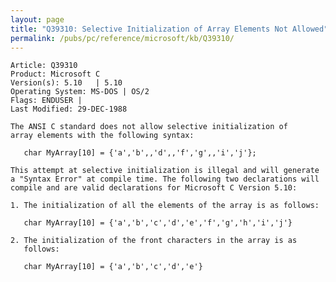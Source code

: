 ```yaml
---
layout: page
title: "Q39310: Selective Initialization of Array Elements Not Allowed"
permalink: /pubs/pc/reference/microsoft/kb/Q39310/
---
```


	Article: Q39310
	Product: Microsoft C
	Version(s): 5.10   | 5.10
	Operating System: MS-DOS | OS/2
	Flags: ENDUSER |
	Last Modified: 29-DEC-1988
	
	The ANSI C standard does not allow selective initialization of
	array elements with the following syntax:
	
	   char MyArray[10] = {'a','b',,'d',,'f','g',,'i','j'};
	
	This attempt at selective initialization is illegal and will generate
	a "Syntax Error" at compile time. The following two declarations will
	compile and are valid declarations for Microsoft C Version 5.10:
	
	1. The initialization of all the elements of the array is as follows:
	
	   char MyArray[10] = {'a','b','c','d','e','f','g','h','i','j'}
	
	2. The initialization of the front characters in the array is as
	   follows:
	
	   char MyArray[10] = {'a','b','c','d','e'}
